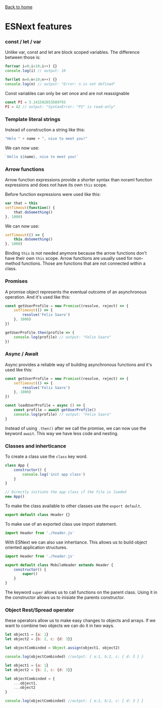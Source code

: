 [Back to home](../README.md)

# ESNext features

### const / let / var

Unlike var, const and let are block scoped variables. The difference between those is:

```JavaScript
for(var i=0;i<10;i++) {}
console.log(i) // output: 10

for(let n=0;n<10;n++) {}
console.log(n) // output: "Error: n is not defined"
```

Const variables can only be set once and are not reassignable

```JavaScript
const PI = 3.141592653589793
PI = 42 // output: "SyntaxError: "PI" is read-only"
```

### Template literal strings

Instead of construction a string like this:
```JavaScript
"Helo " + name + ", nice to meet you!"
```
We can now use:
```JavaScript
`Hello ${name}, nice to meet you!`
```

### Arrow functions

Arrow function expressions provide a shorter syntax than noraml function expressions and does not have its own `this` scope.

Before function expressions were used like this:

```JavaScript
var that = this
setTimeout(function() {
    that.doSomething()
}, 1000)
```

We can now use:

```JavaScript
setTimeout(() => {
    this.doSomething()
}, 1000)
```

Binding `this` is not needed anymore because the arrow functions don't have their own `this` scope.
Arrow functions are usually used for non-method functions. Those are functions that are not connected within a class.

### Promises

A promise object represents the eventual outcome of an asynchronous operation. And it's used like this:

```JavaScript
const getUserProfile = new Promise((resolve, reject) => {
    setTimeout(() => {
        resolve('Felix Saaro')
    }, 1000)
})

getUserProfile.then(profile => {
    console.log(profile) // output: "Felix Saaro"
})
```

### Async / Await

Async provides a reliable way of building asynchronous functions and it's used like this:

```JavaScript
const getUserProfile = new Promise((resolve, reject) => {
    setTimeout(() => {
        resolve('Felix Saaro')
    }, 1000)
})

const loadUserProfile = async () => {
    const profile = await getUserProfile()
    console.log(profile) // output: "Felix Saaro"
}
```

Instead of using `.then()` after we call the promise, we can now use the keyword `await`. This way we have less code and nesting.


### Classes and inherticance

To create a class use the `class` key word.

```JavaScript
class App {
    constructor() {
        console.log('init app class') 
    }
}

// Directly initiate the app class if the file is loaded
new App()
```

To make the class available to other classes use the `export default`.

```JavaScript
export default class Header {}
```

To make use of an exported class use import statement.

```JavaScript
import Header from './header.js'
```

With ESNext we can also use inhertiance. This allows us to build object oriented application structures.

```JavaScript
import Header from './header.js'

export default class MobileHeader extends Header {
    constructor() {
        super()
    }
}

```

The keyword `super` allows us to call functions on the parent class. Using it in the constructor allows us to inisiate the parents constructor.


### Object Rest/Spread operator

these operators allow us to make easy changes to objects and arrays. If we want to combine two objects we can do it in two ways.

```JavaScript
let object1 = {a: 1}
let object2 = {b: 2, c: {d: 3}}

let objectCombinded = Object.assign(object1, object2)

console.log(objectCombinded) //output: { a:1, b:2, c: { d: 3 } }
```

```JavaScript
let object1 = {a: 1}
let object2 = {b: 2, c: {d: 3}}

let objectCombinded = {
    ...object1,
    ...object2
}

console.log(objectCombinded) //output: { a:1, b:2, c: { d: 3 } }
```